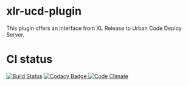 # xlr-ucd-plugin

This plugin offers an interface from XL Release to Urban Code Deploy Server. 

# CI status #

[![Build Status][xlr-ucd-plugin-travis-image]][xlr-ucd-plugin-travis-url]
[![Codacy Badge][xlr-ucd-plugin-codacy-image] ][xlr-ucd-plugin-codacy-url]
[![Code Climate][xlr-ucd-plugin-code-climate-image] ][xlr-ucd-plugin-code-climate-url]

[xlr-ucd-plugin-travis-image]: https://travis-ci.org/xebialabs-community/xlr-ucd-plugin.svg?branch=master
[xlr-ucd-plugin-travis-url]: https://travis-ci.org/xebialabs-community/xlr-ucd-plugin
[xlr-ucd-plugin-codacy-image]: https://api.codacy.com/project/badge/Grade/da9c2f00342c40ad8efc7fbd1aaec063
[xlr-ucd-plugin-codacy-url]: https://www.codacy.com/app/joris-dewinne/xlr-ucd-plugin
[xlr-ucd-plugin-code-climate-image]: https://codeclimate.com/github/xebialabs-community/xlr-ucd-plugin/badges/gpa.svg
[xlr-ucd-plugin-code-climate-url]: https://codeclimate.com/github/xebialabs-community/xlr-ucd-plugin

